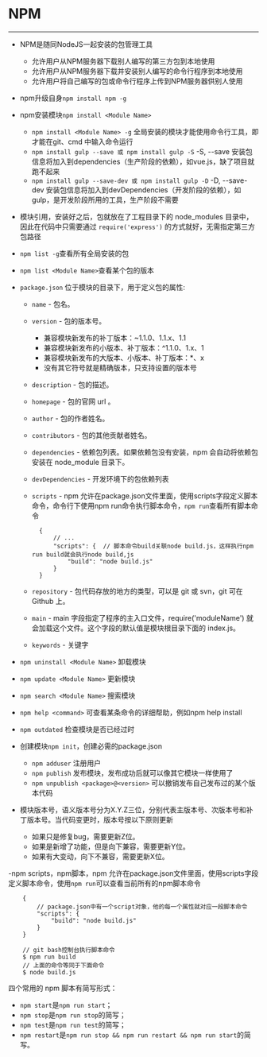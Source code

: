 # NPM #


----------

- NPM是随同NodeJS一起安装的包管理工具

	- 允许用户从NPM服务器下载别人编写的第三方包到本地使用
	- 允许用户从NPM服务器下载并安装别人编写的命令行程序到本地使用
	- 允许用户将自己编写的包或命令行程序上传到NPM服务器供别人使用

- npm升级自身`npm install npm -g`

- npm安装模块`npm install <Module Name>`

	- `npm install <Module Name> -g` 全局安装的模块才能使用命令行工具，即才能在git、cmd
	中输入命令运行
	- `npm install gulp --save 或 npm install gulp -S` -S, --save 安装包信息将加入到dependencies（生产阶段的依赖），如vue.js，缺了项目就跑不起来
	- `npm install gulp --save-dev 或 npm install gulp -D` -D, --save-dev 安装包信息将加入到devDependencies（开发阶段的依赖），如gulp，是开发阶段所用的工具，生产阶段不需要
	

- 模块引用，安装好之后，包就放在了工程目录下的 node_modules 目录中，因此在代码中只需要通过 `require('express')` 的方式就好，无需指定第三方包路径

- `npm list -g`查看所有全局安装的包

- `npm list <Module Name>`查看某个包的版本

- `package.json` 位于模块的目录下，用于定义包的属性:

	- `name` - 包名。

	- `version` - 包的版本号。

		- 兼容模块新发布的补丁版本：~1.1.0、1.1.x、1.1
		- 兼容模块新发布的小版本、补丁版本：^1.1.0、1.x、1
		- 兼容模块新发布的大版本、小版本、补丁版本：*、x
		- 没有其它符号就是精确版本，只支持设置的版本号
	
	- `description` - 包的描述。
	
	- `homepage` - 包的官网 url 。
	
	- `author` - 包的作者姓名。
	
	- `contributors` - 包的其他贡献者姓名。
	
	- `dependencies` - 依赖包列表。如果依赖包没有安装，npm 会自动将依赖包安装在 node_module 目录下。

	- `devDependencies` - 开发环境下的包依赖列表

	- `scripts` - npm 允许在package.json文件里面，使用scripts字段定义脚本命令，命令行下使用npm run命令执行脚本命令，`npm run`查看所有脚本命令
			
			{  
				// ...
				"scripts": {  // 脚本命令build关联node build.js，这样执行npm run build就会执行node build,js
					"build": "node build.js" 
				} 
			}
	
	- `repository` - 包代码存放的地方的类型，可以是 git 或 svn，git 可在 Github 上。
	
	- `main` - main 字段指定了程序的主入口文件，require('moduleName') 就会加载这个文件。这个字段的默认值是模块根目录下面的 index.js。
	
	- `keywords` - 关键字

- `npm uninstall <Module Name>` 卸载模块

- `npm update <Module Name>` 更新模块

- `npm search <Module Name>` 搜索模块

- `npm help <command>` 可查看某条命令的详细帮助，例如npm help install

- `npm outdated` 检查模块是否已经过时

- 创建模块`npm init`，创建必需的package.json

	- `npm adduser` 注册用户
	- `npm publish` 发布模块，发布成功后就可以像其它模块一样使用了
	- `npm unpublish <package>@<version>` 可以撤销发布自己发布过的某个版本代码

- 模块版本号，语义版本号分为X.Y.Z三位，分别代表主版本号、次版本号和补丁版本号。当代码变更时，版本号按以下原则更新

    - 如果只是修复bug，需要更新Z位。
    - 如果是新增了功能，但是向下兼容，需要更新Y位。
    - 如果有大变动，向下不兼容，需要更新X位。

-npm scripts，npm脚本，npm 允许在package.json文件里面，使用scripts字段定义脚本命令，使用`npm run`可以查看当前所有的npm脚本命令

		{
		    // package.json中有一个script对象，他的每一个属性就对应一段脚本命令
		    "scripts": {
		    	"build": "node build.js"
		  	}
		}

		// git bash控制台执行脚本命令
		$ npm run build
		// 上面的命令等同于下面命令
		$ node build.js

四个常用的 npm 脚本有简写形式：

- `npm start`是`npm run start`；
- `npm stop`是`npm run stop`的简写；
- `npm test`是`npm run test`的简写；
- `npm restart`是`npm run stop && npm run restart && npm run start`的简写。


		
